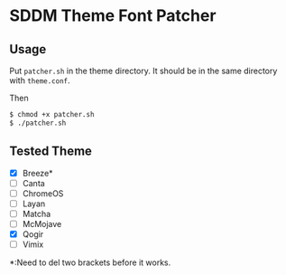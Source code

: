 # SDDM Theme Font Patcher

## Usage

Put ```patcher.sh``` in the theme directory.
It should be in the same directory with ```theme.conf```.

Then

```bash
$ chmod +x patcher.sh
$ ./patcher.sh
```

## Tested Theme

- [x] Breeze*
- [ ] Canta
- [ ] ChromeOS
- [ ] Layan
- [ ] Matcha
- [ ] McMojave
- [x] Qogir
- [ ] Vimix

*:Need to del two brackets before it works.
